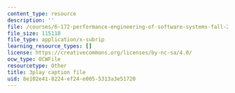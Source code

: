```yaml
---
content_type: resource
description: ''
file: /courses/6-172-performance-engineering-of-software-systems-fall-2018/8e102e418224ef24e0055313a3e51720_d5e_YJGXXFU.srt
file_size: 115118
file_type: application/x-subrip
learning_resource_types: []
license: https://creativecommons.org/licenses/by-nc-sa/4.0/
ocw_type: OCWFile
resourcetype: Other
title: 3play caption file
uid: 8e102e41-8224-ef24-e005-5313a3e51720
---
```


